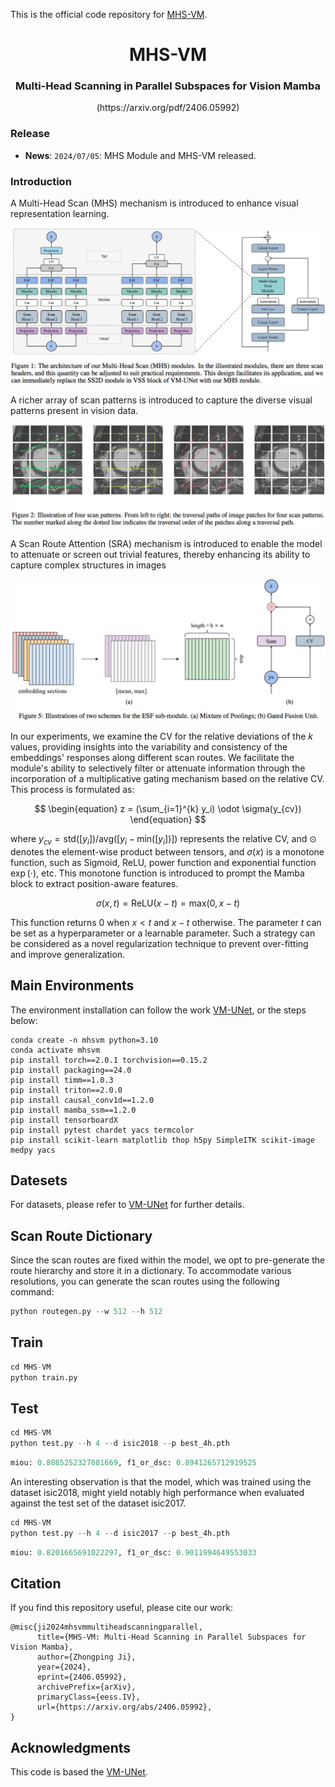 This is the official code repository for [MHS-VM](https://arxiv.org/pdf/2406.05992).

<div align="center">
<h1> MHS-VM </h1>
<h3> Multi-Head Scanning in Parallel Subspaces for Vision Mamba </h3>
(https://arxiv.org/pdf/2406.05992)
</div>

### Release

- **News**: `2024/07/05`: MHS Module and MHS-VM released.

### Introduction

A Multi-Head Scan (MHS) mechanism is introduced to enhance visual representation learning.


![module](https://github.com/PixDeep/MHS-VM/blob/main/assets/Figure-1.png)

A richer array of scan patterns is introduced to capture the diverse visual patterns present in vision data.

![Scan Patterns](https://github.com/PixDeep/MHS-VM/blob/main/assets/Figure-2.png)

A Scan Route Attention (SRA) mechanism is introduced to enable the model to attenuate or screen out trivial
features, thereby enhancing its ability to capture complex structures in images

![Embedding Section Fusion](https://github.com/PixDeep/MHS-VM/blob/main/assets/Figure-5.png)

In our experiments, we examine the CV for the relative deviations of the $k$ values, providing insights into the variability and consistency of the embeddings' responses along different scan routes. We facilitate the module's ability to selectively filter or attenuate information through the incorporation of a multiplicative gating mechanism based on the relative CV. This process is formulated as:

$$
\begin{equation}
z = (\sum_{i=1}^{k} y_i) \odot \sigma(y_{cv})
\end{equation}
$$

where $y_{cv} = \text{std}([y_i]) / \text{avg}([y_i-\text{min}([y_i])])$ represents the relative CV, and $\odot$ denotes the element-wise product between tensors, and $\sigma(x)$ is a monotone function, such as Sigmoid, ReLU, power function and exponential function $\exp(\cdot)$, etc. This monotone function is introduced to prompt the Mamba block to extract position-aware features. 

$$
\begin{equation}
\sigma(x, t) = \text{ReLU}(x-t) = \text{max}(0, x-t)
\end{equation}
$$

This function returns $0$ when $x < t$ and $x-t$ otherwise. The parameter $t$ can be set as a hyperparameter or a learnable parameter. Such a strategy can be considered as a novel regularization technique to prevent over-fitting and improve generalization. 

## Main Environments

The environment installation can follow the work [VM-UNet](https://github.com/JCruan519/VM-UNet), or the steps below:

```shell
conda create -n mhsvm python=3.10
conda activate mhsvm
pip install torch==2.0.1 torchvision==0.15.2
pip install packaging==24.0
pip install timm==1.0.3
pip install triton==2.0.0
pip install causal_conv1d==1.2.0 
pip install mamba_ssm==1.2.0
pip install tensorboardX  
pip install pytest chardet yacs termcolor
pip install scikit-learn matplotlib thop h5py SimpleITK scikit-image medpy yacs
```

## Datesets

For datasets, please refer to [VM-UNet](https://github.com/JCruan519/VM-UNet) for further details.

## Scan Route Dictionary

Since the scan routes are fixed within the model, we opt to pre-generate the route hierarchy and store it in a dictionary. To accommodate various resolutions, you can generate the scan routes using the following command:

```python
python routegen.py --w 512 --h 512
```

## Train

```python
cd MHS-VM
python train.py
```

## Test

```python
cd MHS-VM
python test.py --h 4 --d isic2018 --p best_4h.pth
```

```python
miou: 0.8085252327081669, f1_or_dsc: 0.8941265712919525
```

An interesting observation is that the model, which was trained using the dataset isic2018, might yield notably high performance when evaluated against the test set of the dataset isic2017.

```python
cd MHS-VM
python test.py --h 4 --d isic2017 --p best_4h.pth
```

```python
miou: 0.8201665691022297, f1_or_dsc: 0.9011994649553033
```

## Citation

If you find this repository useful, please cite our work: 

```
@misc{ji2024mhsvmmultiheadscanningparallel,
      title={MHS-VM: Multi-Head Scanning in Parallel Subspaces for Vision Mamba}, 
      author={Zhongping Ji},
      year={2024},
      eprint={2406.05992},
      archivePrefix={arXiv},
      primaryClass={eess.IV},
      url={https://arxiv.org/abs/2406.05992}, 
}
```

## Acknowledgments

This code is based the [VM-UNet](https://arxiv.org/abs/2402.02491).
